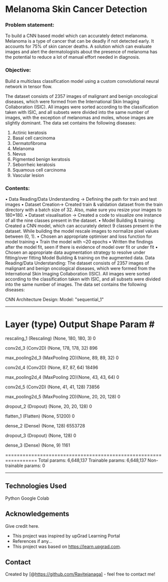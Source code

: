 # Melanoma Skin Cancer Detection
### Problem statement: 
To build a CNN based model which can accurately detect melanoma. Melanoma is a type of cancer that can be deadly if not detected early. It accounts for 75% of skin cancer deaths. A solution which can evaluate images and alert the dermatologists about the presence of melanoma has the potential to reduce a lot of manual effort needed in diagnosis.
### Objective: 
Build a multiclass classification model using a custom convolutional neural network in tensor flow.

The dataset consists of 2357 images of malignant and benign oncological diseases, which were formed from the International Skin Imaging Collaboration (ISIC). All images were sorted according to the classification taken with ISIC, and all subsets were divided into the same number of images, with the exception of melanomas and moles, whose images are slightly dominant. The data set contains the following diseases:
1.	Actinic keratosis
2.	Basal cell carcinoma
3.	Dermatofibroma
4.	Melanoma
5.	Nevus
6.	Pigmented benign keratosis
7.	Seborrheic keratosis
8.	Squamous cell carcinoma
9.	Vascular lesion

### Contents:
•	Data Reading/Data Understanding → Defining the path for train and test images
•	Dataset Creation→ Created train & validation dataset from the train directory with a batch size of 32. Also, make sure you resize your images to 180*180.
•	Dataset visualisation → Created a code to visualize one instance of all the nine classes present in the dataset.
•	Model Building & training: Created a CNN model, which can accurately detect 9 classes present in the dataset. While building the model rescale images to normalize pixel values between (0, 1).
•	Chosen an appropriate optimiser and loss function for model training
•	Train the model with ~20 epochs
•	Written the findings after the model fit, seen if there is evidence of model over fit or under fit
•	Chosen an appropriate data augmentation strategy to resolve under fitting/over fitting Model Building & training on the augmented data.
Data Reading/Data Understanding:
The dataset consists of 2357 images of malignant and benign oncological diseases, which were formed from the International Skin Imaging Collaboration (ISIC). All images were sorted according to the classification taken with ISIC, and all subsets were divided into the same number of images.
The data set contains the following diseases:
 
CNN Architecture Design:
Model: "sequential_1"
_________________________________________________________________
 Layer (type)                Output Shape              Param #   
=================================================================
 rescaling_1 (Rescaling)     (None, 180, 180, 3)       0         
                                                                 
 conv2d_3 (Conv2D)           (None, 178, 178, 32)      896       
                                                                 
 max_pooling2d_3 (MaxPooling 2D)(None, 89, 89, 32)       0         
                                                             
                                                                 
 conv2d_4 (Conv2D)           (None, 87, 87, 64)        18496     
                                                                 
 max_pooling2d_4 (MaxPooling 2D)(None, 43, 43, 64)       0         
                                                             
                                                                 
 conv2d_5 (Conv2D)           (None, 41, 41, 128)       73856     
                                                                 
 max_pooling2d_5 (MaxPooling 2D)(None, 20, 20, 128)      0         
                                                             
                                                                 
 dropout_2 (Dropout)         (None, 20, 20, 128)       0         
                                                                 
 flatten_1 (Flatten)         (None, 51200)             0         
                                                                 
 dense_2 (Dense)             (None, 128)               6553728   
                                                                 
 dropout_3 (Dropout)         (None, 128)               0         
                                                                 
 dense_3 (Dense)             (None, 9)                 1161      
                                                                 
=================================================================
Total params: 6,648,137
Trainable params: 6,648,137
Non-trainable params: 0
____________________________

## Technologies Used
Python
Google Colab

## Acknowledgements
Give credit here.
- This project was inspired by upGrad Learning Portal
- References if any...
- This project was based on https://learn.upgrad.com.


## Contact
Created by [@https://github.com/Ravitejanaga] - feel free to contact me!


<!-- Optional -->
<!-- ## License -->
<!-- This project is open source and available under the [... License](). -->

<!-- You don't have to include all sections - just the one's relevant to your project -->
